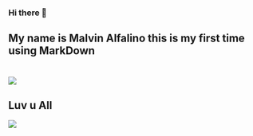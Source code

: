 ### Hi there 👋
## My name is Malvin Alfalino this is my first time using MarkDown
# <img src='https://media.giphy.com/media/3ohzAjSnbzUW40H9G8/giphy.gif'/>

## Luv u All 
<img src='https://media.giphy.com/media/XN4C0P8YkMnNQwkdGe/giphy.gif'/>
